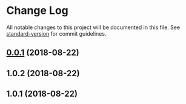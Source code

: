 # Change Log

All notable changes to this project will be documented in this file. See [standard-version](https://github.com/conventional-changelog/standard-version) for commit guidelines.

<a name="0.0.1"></a>
## [0.0.1](https://github.com/jiayisheji/nest-cnode/compare/v1.0.2...v0.0.1) (2018-08-22)



<a name="1.0.2"></a>
## 1.0.2 (2018-08-22)



<a name="1.0.1"></a>
## 1.0.1 (2018-08-22)

